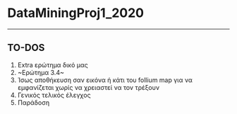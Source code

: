 # DataMiningProj1_2020
------

## TO-DOS

1. Extra ερώτημα δικό μας
1. ~Ερώτημα 3.4~
1. Ίσως αποθήκευση σαν εικόνα ή κάτι του follium map για να εμφανίζεται χωρίς να χρειαστεί να τον τρέξουν
1. Γενικός τελικός έλεγχος
1. Παράδοση